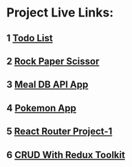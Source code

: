 # Project Live Links:

## 1 [Todo List](https://sachin-dabgar-fsjs-todoappreact.netlify.app/)

## 2 [Rock Paper Scissor](https://sachin-dabgar-fsjs-rockpaperscissor.netlify.app/)

## 3 [Meal DB API App](https://sachin-dabgar-fsjs-mealdb.netlify.app/)

## 4 [Pokemon App](https://sachin-dabgar-fsjs-pockemon.netlify.app/)

## 5 [React Router Project-1](https://sachin-dabgar-fsja-multiroute.netlify.app/)

## 6 [CRUD With Redux Toolkit](https://sachin-dabgar-fsjs-crudreduxtoolkit.netlify.app/)
